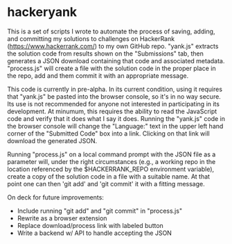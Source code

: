 # hackeryank

This is a set of scripts I wrote to automate the process of saving, adding, and committing my solutions to  challenges on HackerRank (https://www.hackerrank.com/) to my own GitHub repo. "yank.js" extracts the solution code from results shown on the "Submissions" tab, then generates a JSON download containing that code and associated metadata. "process.js" will create a file with the solution code in the proper place in the repo, add and them commit it with an appropriate message.

This code is currently in pre-alpha. In its current condition, using it requires that "yank.js" be pasted into the browser console, so it's in no way secure. Its use is not recommended for anyone not interested in participating in its development. At minumum, this requires the ability to read the JavaScript code and verify that it does what I say it does. Running the "yank.js" code in the browser console will change the "Language:" text in the upper left hand corner of the "Submitted Code" box into a link. Clicking on that link will download the generated JSON. 

Running "process.js" on a local command prompt with the JSON file as a parameter will, under the right circumstances (e.g., a working repo in the location referenced by the $HACKERRANK_REPO environment variable), create a copy of the solution code in a file with a suitable name. At that point one can then 'git add' and 'git commit' it with a fitting message.

On deck for future improvements:

* Include running "git add" and "git commit" in "process.js"
* Rewrite as a browser extension
* Replace download/process link with labeled button
* Write a backend w/ API to handle accepting the JSON



